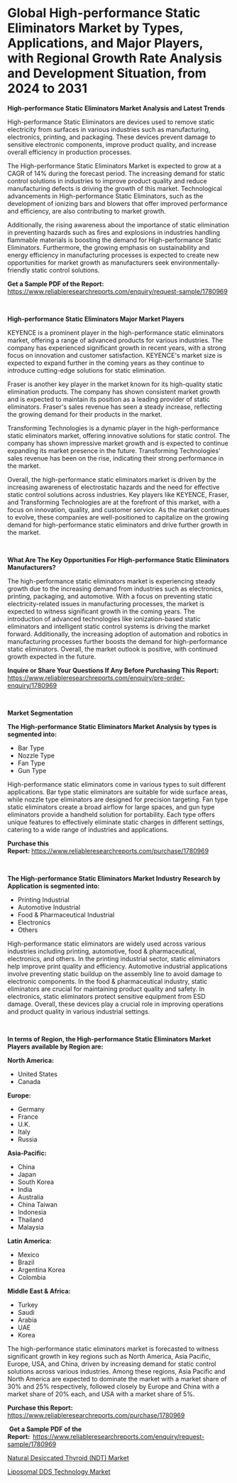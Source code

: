 <p><h1>Global High-performance Static Eliminators Market by Types, Applications, and Major Players, with Regional Growth Rate Analysis and Development Situation, from 2024 to 2031</h1></p><p><strong>High-performance Static Eliminators Market Analysis and Latest Trends</strong></p>
<p><p>High-performance Static Eliminators are devices used to remove static electricity from surfaces in various industries such as manufacturing, electronics, printing, and packaging. These devices prevent damage to sensitive electronic components, improve product quality, and increase overall efficiency in production processes.</p><p>The High-performance Static Eliminators Market is expected to grow at a CAGR of 14% during the forecast period. The increasing demand for static control solutions in industries to improve product quality and reduce manufacturing defects is driving the growth of this market. Technological advancements in High-performance Static Eliminators, such as the development of ionizing bars and blowers that offer improved performance and efficiency, are also contributing to market growth.</p><p>Additionally, the rising awareness about the importance of static elimination in preventing hazards such as fires and explosions in industries handling flammable materials is boosting the demand for High-performance Static Eliminators. Furthermore, the growing emphasis on sustainability and energy efficiency in manufacturing processes is expected to create new opportunities for market growth as manufacturers seek environmentally-friendly static control solutions.</p></p>
<p><strong>Get a Sample PDF of the Report:&nbsp;</strong> <a href="https://www.reliableresearchreports.com/enquiry/request-sample/1780969">https://www.reliableresearchreports.com/enquiry/request-sample/1780969</a></p>
<p>&nbsp;</p>
<p><strong>High-performance Static Eliminators Major Market Players</strong></p>
<p><p>KEYENCE is a prominent player in the high-performance static eliminators market, offering a range of advanced products for various industries. The company has experienced significant growth in recent years, with a strong focus on innovation and customer satisfaction. KEYENCE's market size is expected to expand further in the coming years as they continue to introduce cutting-edge solutions for static elimination.</p><p>Fraser is another key player in the market known for its high-quality static elimination products. The company has shown consistent market growth and is expected to maintain its position as a leading provider of static eliminators. Fraser's sales revenue has seen a steady increase, reflecting the growing demand for their products in the market.</p><p>Transforming Technologies is a dynamic player in the high-performance static eliminators market, offering innovative solutions for static control. The company has shown impressive market growth and is expected to continue expanding its market presence in the future. Transforming Technologies' sales revenue has been on the rise, indicating their strong performance in the market.</p><p>Overall, the high-performance static eliminators market is driven by the increasing awareness of electrostatic hazards and the need for effective static control solutions across industries. Key players like KEYENCE, Fraser, and Transforming Technologies are at the forefront of this market, with a focus on innovation, quality, and customer service. As the market continues to evolve, these companies are well-positioned to capitalize on the growing demand for high-performance static eliminators and drive further growth in the market.</p></p>
<p>&nbsp;</p>
<p><strong>What Are The Key Opportunities For High-performance Static Eliminators Manufacturers?</strong></p>
<p><p>The high-performance static eliminators market is experiencing steady growth due to the increasing demand from industries such as electronics, printing, packaging, and automotive. With a focus on preventing static electricity-related issues in manufacturing processes, the market is expected to witness significant growth in the coming years. The introduction of advanced technologies like ionization-based static eliminators and intelligent static control systems is driving the market forward. Additionally, the increasing adoption of automation and robotics in manufacturing processes further boosts the demand for high-performance static eliminators. Overall, the market outlook is positive, with continued growth expected in the future.</p></p>
<p><strong>Inquire or Share Your Questions If Any Before Purchasing This Report:</strong> <a href="https://www.reliableresearchreports.com/enquiry/pre-order-enquiry/1780969">https://www.reliableresearchreports.com/enquiry/pre-order-enquiry/1780969</a></p>
<p>&nbsp;</p>
<p><strong>Market Segmentation</strong></p>
<p><strong>The High-performance Static Eliminators Market Analysis by types is segmented into:</strong></p>
<p><ul><li>Bar Type</li><li>Nozzle Type</li><li>Fan Type</li><li>Gun Type</li></ul></p>
<p><p>High-performance static eliminators come in various types to suit different applications. Bar type static eliminators are suitable for wide surface areas, while nozzle type eliminators are designed for precision targeting. Fan type static eliminators create a broad airflow for large spaces, and gun type eliminators provide a handheld solution for portability. Each type offers unique features to effectively eliminate static charges in different settings, catering to a wide range of industries and applications.</p></p>
<p><strong>Purchase this Report:&nbsp;</strong><a href="https://www.reliableresearchreports.com/purchase/1780969">https://www.reliableresearchreports.com/purchase/1780969</a></p>
<p>&nbsp;</p>
<p><strong>The High-performance Static Eliminators Market Industry Research by Application is segmented into:</strong></p>
<p><ul><li>Printing Industrial</li><li>Automotive Industrial</li><li>Food & Pharmaceutical Industrial</li><li>Electronics</li><li>Others</li></ul></p>
<p><p>High-performance static eliminators are widely used across various industries including printing, automotive, food & pharmaceutical, electronics, and others. In the printing industrial sector, static eliminators help improve print quality and efficiency. Automotive industrial applications involve preventing static buildup on the assembly line to avoid damage to electronic components. In the food & pharmaceutical industry, static eliminators are crucial for maintaining product quality and safety. In electronics, static eliminators protect sensitive equipment from ESD damage. Overall, these devices play a crucial role in improving operations and product quality in various industrial settings.</p></p>
<p>&nbsp;</p>
<p><strong>In terms of Region, the High-performance Static Eliminators Market Players available by Region are:</strong></p>
<p>
    <p> <strong> North America: </strong>
        <ul>
            <li>United States</li>
            <li>Canada</li>
        </ul>
        </p> 
    <p> <strong> Europe: </strong>
        <ul>
            <li>Germany</li>
            <li>France</li>
            <li>U.K.</li>
            <li>Italy</li>
            <li>Russia</li>
        </ul>
        </p> 
    <p> <strong> Asia-Pacific: </strong>
        <ul>
            <li>China</li>
            <li>Japan</li>
            <li>South Korea</li>
            <li>India</li>
            <li>Australia</li>
            <li>China Taiwan</li>
            <li>Indonesia</li>
            <li>Thailand</li>
            <li>Malaysia</li>
        </ul>
        </p> 
    <p> <strong> Latin America: </strong>
        <ul>
            <li>Mexico</li>
            <li>Brazil</li>
            <li>Argentina Korea</li>
            <li>Colombia</li>
        </ul>
        </p> 
    <p> <strong> Middle East & Africa: </strong>
        <ul>
            <li>Turkey</li>
            <li>Saudi</li>
            <li>Arabia</li>
            <li>UAE</li>
            <li>Korea</li>
        </ul>
    </p>
    </p>
<p><p>The high-performance static eliminators market is forecasted to witness significant growth in key regions such as North America, Asia Pacific, Europe, USA, and China, driven by increasing demand for static control solutions across various industries. Among these regions, Asia Pacific and North America are expected to dominate the market with a market share of 30% and 25% respectively, followed closely by Europe and China with a market share of 20% each, and USA with a market share of 5%.</p></p>
<p><strong>Purchase this Report: </strong><a href="https://www.reliableresearchreports.com/purchase/1780969">https://www.reliableresearchreports.com/purchase/1780969</a></p>
<p>&nbsp;<strong>Get a Sample PDF of the Report:&nbsp;&nbsp;</strong><a href="https://www.reliableresearchreports.com/enquiry/request-sample/1780969">https://www.reliableresearchreports.com/enquiry/request-sample/1780969</a></p>
<p><strong></strong></p>
<p><p><a href="https://medium.com/@coltsporer/natural-desiccated-thyroid-ndt-market-exploring-market-share-market-trends-and-future-growth-dc85bb4b2d9c">Natural Desiccated Thyroid (NDT) Market</a></p><p><a href="https://medium.com/@coltsporer/liposomal-dds-technology-market-competitive-analysis-market-trends-and-forecast-to-2031-7971b80901ca">Liposomal DDS Technology Market</a></p></p>